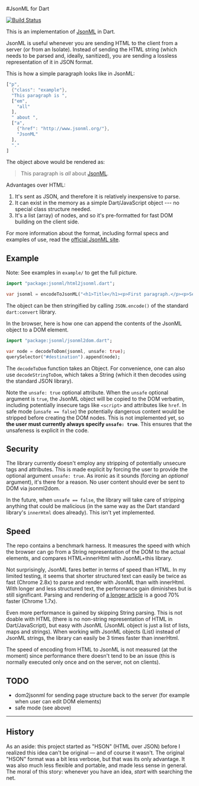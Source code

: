 #JsonML for Dart

[![Build Status](https://travis-ci.org/filiph/jsonml.svg?branch=master)](https://travis-ci.org/filiph/jsonml)

This is an implementation of [JsonML][] in Dart.

JsonML is useful whenever you are sending HTML to the client from a server (or from an Isolate). Instead of sending the HTML string (which needs to be parsed and, ideally, sanitized), you are sending a lossless representation of it in JSON format.

This is how a simple paragraph looks like in JsonML:

```dart
["p", 
  {"class": "example"},
  "This paragraph is ",
  ["em",
    "all"
  ],
  " about ",
  ["a",
    {"href": "http://www.jsonml.org/"},
    "JsonML"
  ],
  "."
]
```

The object above would be rendered as:

<blockquote>
    <p class="example">This paragraph is <em>all</em> about <a href="http://www.jsonml.org/">JsonML</a>.</p>
</blockquote>

Advantages over HTML:

1. It's sent as JSON, and therefore it is relatively inexpensive to parse.
2. It can exist in the memory as a simple Dart/JavaScript object --- no special class structure needed.
3. It's a list (array) of nodes, and so it's pre-formatted for fast DOM building on the client side.

For more information about the format, including formal specs and examples of use, read the [official JsonML site][JsonML].

## Example

Note: See examples in `example/` to get the full picture.

```dart
import "package:jsonml/html2jsonml.dart";

var jsonml = encodeToJsonML("<h1>Title</h1><p>First paragraph.</p><p>Second paragraph.</p>");
```

The object can be then stringified by calling `JSON.encode()` of the standard `dart:convert` library.

In the browser, here is how one can append the contents of the JsonML object to a DOM element.

```dart
import "package:jsonml/jsonml2dom.dart";

var node = decodeToDom(jsonml, unsafe: true);
querySelector("#destination").append(node);
```

The `decodeToDom` function takes an Object. For convenience, one can also use `decodeStringToDom`, which takes a String (which it then decodes using the standard JSON library).

Note the `unsafe: true` optional attribute. When the `unsafe` optional argument is `true`, the JsonML object will be copied to the DOM verbatim, including potentially insecure tags like `<script>` and attributes like `href`. In safe mode (`unsafe == false`) the potentially dangerous content would be stripped before creating the DOM nodes. This is not implemented yet, so **the user must currently always specify `unsafe: true`**. This ensures that the unsafeness is explicit in the code.

## Security

The library currently doesn't employ any stripping of potentially unsecure tags and attributes. This is made explicit by forcing the user to provide the optional argument `unsafe: true`. As ironic as it sounds (forcing an _optional_ argument), it's there for a reason. No user content should ever be sent to DOM via jsonml2dom.

In the future, when `unsafe == false`, the library will take care of stripping anything that could be malicious (in the same way as the Dart standard library's `innerHtml` does already). This isn't yet implemented.

## Speed

The repo contains a benchmark harness. It measures the speed with which the browser can go from a String representation of the DOM to the actual elements, and compares HTML+innerHtml with JsonML+this library.

Not surprisingly, JsonML fares better in terms of speed than HTML. In my limited testing, it seems that shorter structured text can easily be twice as fast (Chrome 2.8x) to parse and render with JsonML than with innerHtml. With longer and less structured text, the performance gain diminishes but is still significant. Parsing and rendering of [a longer article][benchmarkArticle] is a good 70% faster (Chrome 1.7x).

Even more performance is gained by skipping String parsing. This is not doable with HTML (there is no non-string representation of HTML in Dart/JavaScript), but easy with JsonML (JsonML object is just a list of lists, maps and strings). When working with JsonML objects (List) instead of JsonML strings, the library can easily be 3 times faster than innerHtml.

The speed of encoding from HTML to JsonML is not measured (at the moment) since performance there doesn't tend to be an issue (this is normally executed only once and on the server, not on clients).

## TODO

* dom2jsonml for sending page structure back to the server (for example when user can edit DOM elements)
* safe mode (see above)

---

## History

As an aside: this project started as "HSON" (HTML over JSON) before I realized this idea can't be original &mdash; and of course it wasn't. The original "HSON" format was a bit less verbose, but that was its only advantage. It was also much less flexible and portable, and made less sense in general. The moral of this story: whenever you have an idea, _start_ with searching the net.


[JsonML]: http://www.jsonml.org/
[html2dom]: http://blog.mozilla.org/security/2013/09/24/introducing-html2dom-an-alternative-to-setting-innerhtml/
[Dart]: http://www.dartlang.org/
[benchmarkArticle]: http://pub.dartlang.org/doc/package-layout.html
